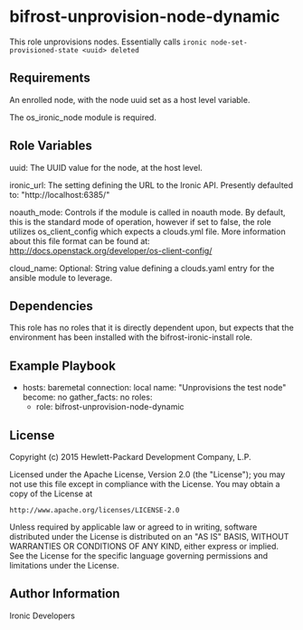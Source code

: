 bifrost-unprovision-node-dynamic
=================================

This role unprovisions nodes.  Essentially calls
`ironic node-set-provisioned-state <uuid> deleted`

Requirements
------------

An enrolled node, with the node uuid set as a host level variable.

The os_ironic_node module is required.

Role Variables
--------------

uuid: The UUID value for the node, at the host level.

ironic_url: The setting defining the URL to the Ironic API.  Presently
            defaulted to: "http://localhost:6385/"

noauth_mode: Controls if the module is called in noauth mode.
             By default, this is the standard mode of operation,
             however if set to false, the role utilizes os_client_config
             which expects a clouds.yml file.  More information about
             this file format can be found at:
             http://docs.openstack.org/developer/os-client-config/

cloud_name: Optional: String value defining a clouds.yaml entry for
            the ansible module to leverage.

Dependencies
------------

This role has no roles that it is directly dependent upon, but expects that the
environment has been installed with the bifrost-ironic-install role.

Example Playbook
----------------

- hosts: baremetal
  connection: local
  name: "Unprovisions the test node"
  become: no
  gather_facts: no
  roles:
    - role: bifrost-unprovision-node-dynamic

License
-------

Copyright (c) 2015 Hewlett-Packard Development Company, L.P.

Licensed under the Apache License, Version 2.0 (the "License");
you may not use this file except in compliance with the License.
You may obtain a copy of the License at

    http://www.apache.org/licenses/LICENSE-2.0

Unless required by applicable law or agreed to in writing, software
distributed under the License is distributed on an "AS IS" BASIS,
WITHOUT WARRANTIES OR CONDITIONS OF ANY KIND, either express or implied.
See the License for the specific language governing permissions and
limitations under the License.

Author Information
------------------

Ironic Developers
